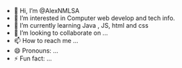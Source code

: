 - 👋 Hi, I’m @AlexNMLSA
- 👀 I’m interested in Computer web develop and tech info.
- 🌱 I’m currently learning Java , JS, html and css
- 💞️ I’m looking to collaborate on ...
- 📫 How to reach me ...
- 😄 Pronouns: ...
- ⚡ Fun fact: ...

<!---
AlexNMLSA/AlexNMLSA is a ✨ special ✨ repository because its `README.md` (this file) appears on your GitHub profile.
You can click the Preview link to take a look at your changes.
--->
